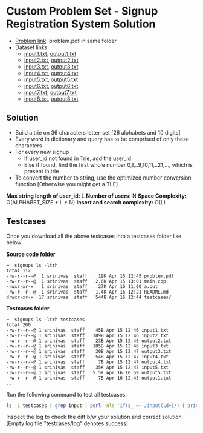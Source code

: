 
# Custom Problem Set - Signup Registration System Solution

* [Problem link](problem.pdf): problem.pdf in same folder
* Dataset links
	* [input1.txt](https://gist.githubusercontent.com/kidambisrinivas/2fa5c5312de4e27c78ed1aa584b7280a/raw/ed0e97f9ff5648898df392517f0cbf447d3a2878/signup_input1.txt), [output1.txt](https://gist.githubusercontent.com/kidambisrinivas/bdd798ae1260d1182c79dbf4325f169b/raw/a9f0f70d4482cb18ca12f665e52e733b18d054b5/signup_output1.txt)
	* [input2.txt](https://gist.githubusercontent.com/kidambisrinivas/039fd8b3949e3c91e8bb2f72d490db7b/raw/d52ee5f1012161b9498f6ca0272a865faff9f25b/signup_input2.txt), [output2.txt](https://gist.githubusercontent.com/kidambisrinivas/49244bb6eb79ed0fa88eedfd3e7d59e0/raw/f1926647e446475dc7e09891b182d81742f98c47/signup_output2.txt)
	* [input3.txt](https://gist.githubusercontent.com/kidambisrinivas/5d48243f4d56a954419662b41ba6326d/raw/604548369b729249ba4893034d4ef499a1c30153/signup_input3.txt), [output3.txt](https://gist.githubusercontent.com/kidambisrinivas/f91614cec3187d00532907db1ea4cb7e/raw/fbb26f56a38d0f355cfe786c47555ce99be7ffc3/signup_output3.txt)
	* [input4.txt](https://gist.githubusercontent.com/kidambisrinivas/6305e0e5ff28fb1009b372534ecafe84/raw/ff44cadf3fb272b173225605cef47b4ee058cae2/signup_input4.txt), [output4.txt](https://gist.githubusercontent.com/kidambisrinivas/8c270d773e5db4decd48bcc502125971/raw/a9fc9a9fc2324070ccd23c0eef57dde13914c2c6/signup_output4.txt)
	* [input5.txt](https://gist.githubusercontent.com/kidambisrinivas/16df2ccc8225294250a8a27655ad28dd/raw/1dce5e3df708c05651ccdc570ec80b9921b2d2af/signup_input5.txt), [output5.txt](https://gist.githubusercontent.com/kidambisrinivas/aed885040dbd1e71bdc4b60292bea0ef/raw/9870663626d890e38e62add112035aff3bdf9d3f/signup_output5.txt)
	* [input6.txt](https://gist.githubusercontent.com/kidambisrinivas/289ab7fa26a13175f3cadfd930408fe2/raw/6b365277abd5822e2e390dc795ed6e1975fbe19c/signup_input6.txt), [output6.txt](https://gist.githubusercontent.com/kidambisrinivas/1496272fa893516f54598b8819e47f7b/raw/e4cf80aa05729e767d97de1b547982e82e69ee4e/signup_output6.txt)
	* [input7.txt](https://gist.githubusercontent.com/kidambisrinivas/b4693682f89bd3db59e2086a1c8f8399/raw/c001b272d69b3bc4db343582dc650ab07e4707d4/signup_input7.txt), [output7.txt](https://gist.githubusercontent.com/kidambisrinivas/40adcfe45c7283c0d08305fa8e58741c/raw/d0ea8a727c76f889939cc05e1bae61fbedcb44fa/signup_output7.txt)
	* [input8.txt](https://gist.githubusercontent.com/kidambisrinivas/48598f7e09a7a8d204e183558e7c0cf2/raw/621ee197997e2d29ee748454f803095a020cf924/signup_input8.txt), [output8.txt](https://gist.githubusercontent.com/kidambisrinivas/e38d80febb041550894531d62ceff67f/raw/839c6f940ececef41b0c43b8daffb47906d13cd1/signup_output8.txt)


## Solution

* Build a trie on 36 characters letter-set [26 alphabets and 10 digits]
* Every word in dictionary and query has to be comprised of only these characters
* For every new signup
	* If user_id not found in Trie, add the user_id
	* Else if found, find the first whole number 0,1,..9,10,11,..21,..., which is present in trie
* To convert the number to string, use the optimized number conversion function [Otherwise you might get a TLE]

**Max string length of user_id:** L
**Number of users:** N 
**Space Complexity:** O(ALPHABET_SIZE * L * N)
**Insert and search complexity:** O(L)

## Testcases

Once you download all the above testcases into a testcases folder like below

**Source code folder**

```
➜  signups ls -ltrh
total 112
-rw-r--r--@  1 srinivas  staff    19K Apr 15 12:45 problem.pdf
-rw-r--r--@  1 srinivas  staff   2.6K Apr 15 13:01 main.cpp
-rwxr-xr-x   1 srinivas  staff    27K Apr 16 11:00 a.out
-rw-r--r--@  1 srinivas  staff   1.4K Apr 16 12:21 README.md
drwxr-xr-x  17 srinivas  staff   544B Apr 16 12:44 testcases/
```

**Testcases folder**

```
➜  signups ls -ltrh testcases
total 200
-rw-r--r--@ 1 srinivas  staff    45B Apr 15 12:46 input1.txt
-rw-r--r--@ 1 srinivas  staff   189B Apr 15 12:46 input2.txt
-rw-r--r--@ 1 srinivas  staff    23B Apr 15 12:46 output2.txt
-rw-r--r--@ 1 srinivas  staff   185B Apr 15 12:46 input3.txt
-rw-r--r--@ 1 srinivas  staff    30B Apr 15 12:47 output3.txt
-rw-r--r--@ 1 srinivas  staff    54B Apr 15 12:47 input4.txt
-rw-r--r--@ 1 srinivas  staff     7B Apr 15 12:47 output4.txt
-rw-r--r--@ 1 srinivas  staff    35K Apr 15 12:47 input5.txt
-rw-r--r--@ 1 srinivas  staff   5.5K Apr 16 10:59 output5.txt
-rw-r--r--@ 1 srinivas  staff     7B Apr 16 12:45 output1.txt
...
```

Run the following command to test all testcases:

```bash
ls -1 testcases | grep input | perl -nle 'if($_ =~ /input(\d+)/) { print $1; }' | xargs -I % bash -c 'time ./a.out < testcases/input%.txt > testcases/myoutput%.txt; diff -w testcases/output%.txt testcases/myoutput%.txt' > testcases/log
```

Inspect the log to check the diff b/w your solution and correct solution [Empty log file "testcases/log" denotes success]